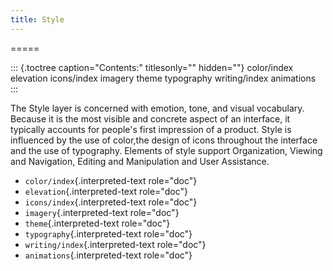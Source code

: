 ```yaml
---
title: Style
---
```

=====

::: {.toctree caption="Contents:" titlesonly="" hidden=""}
color/index elevation icons/index imagery theme typography writing/index
animations
:::

The Style layer is concerned with emotion, tone, and visual vocabulary.
Because it is the most visible and concrete aspect of an interface, it
typically accounts for people's first impression of a product. Style is
influenced by the use of color,the design of icons throughout the
interface and the use of typography. Elements of style support
Organization, Viewing and Navigation, Editing and Manipulation and User
Assistance.

-   `color/index`{.interpreted-text role="doc"}
-   `elevation`{.interpreted-text role="doc"}
-   `icons/index`{.interpreted-text role="doc"}
-   `imagery`{.interpreted-text role="doc"}
-   `theme`{.interpreted-text role="doc"}
-   `typography`{.interpreted-text role="doc"}
-   `writing/index`{.interpreted-text role="doc"}
-   `animations`{.interpreted-text role="doc"}
